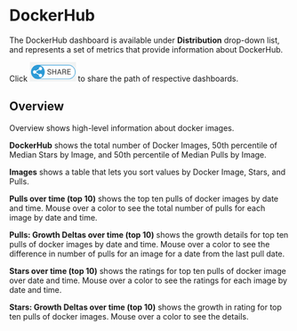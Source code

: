 # DockerHub

The DockerHub dashboard is available under **Distribution** drop-down list, and represents a set of metrics that provide information about DockerHub.

Click ![](../../../../.gitbook/assets/share-icon.png) to share the path of respective dashboards.

## Overview <a id="DockerHub-DockerHub&gt;Overview"></a>

Overview shows high-level information about docker images.

**DockerHub** shows the total number of Docker Images, 50th percentile of Median Stars by Image, and 50th percentile of Median Pulls by Image.

**Images** shows a table that lets you sort values by Docker Image, Stars, and Pulls.

**Pulls over time \(top 10\)** shows the top ten pulls of docker images by date and time. Mouse over a color to see the total number of pulls for each image by date and time.

**Pulls: Growth Deltas over time \(top 10\)** shows the growth details for top ten pulls of docker images by date and time.  Mouse over a color to see the difference in number of pulls for an image for a date from the last pull date.

**Stars over time \(top 10\)** shows the ratings for top ten pulls of docker image over date and time. Mouse over a color to see the ratings for each image by date and time.

**Stars: Growth Deltas over time \(top 10\)** shows the growth in rating for top ten pulls of docker images. Mouse over a color to see the details.

